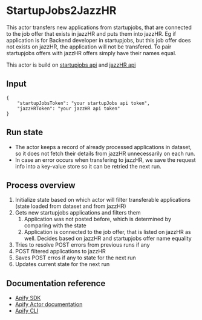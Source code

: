 # StartupJobs2JazzHR

This actor transfers new applications from startupjobs, that are connected to the job offer that exists in jazzHR and puts them into jazzHR.
Eg if application is for Backend developer in startupjobs, but this job offer does not exists on jazzHR, the application will not be transfered.
To pair startupjobs offers with jazzHR offers simply have their names equal.

This actor is build on [startupjobs api](https://www.startupjobs.cz/dev/public-api) and [jazzHR api](http://www.resumatorapi.com/v1/)

## Input
```
{
    "startupJobsToken": "your startupJobs api token",
    "jazzHRToken": "your jazzHR api token"
}
```

## Run state
- The actor keeps a record of already processed applications in dataset, so it does not fetch their details from jazzHR unnecessarily on each run.
- In case an error occurs when transfering to jazzHR, we save the request info into a key-value store so it can be retried the next run.
## Process overview
1. Initialize state based on which actor will filter transferable applications (state loaded from dataset and from jazzHR)
2. Gets new startupjobs applications and filters them
    1. Application was not posted before, which is determined by comparing with the state
    2. Application is connected to the job offer, that is listed on jazzHR as well. Decides based on jazzHR and startupjobs offer name equality
3. Tries to resolve POST errors from previous runs if any
4. POST filtered applications to jazzHR
5. Saves POST erros if any to state for the next run
6. Updates current state for the next run

## Documentation reference

- [Apify SDK](https://sdk.apify.com/)
- [Apify Actor documentation](https://docs.apify.com/actor)
- [Apify CLI](https://docs.apify.com/cli)
